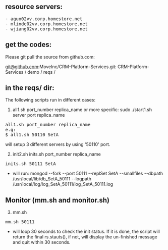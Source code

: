 

## resource servers:
<pre>
- aguo02vv.corp.homestore.net
- mlinde02vv.corp.homestore.net
- wjiang02vv.corp.homestore.net 
</pre>  
  

## get the codes:
Please git pull the source from github.com:


git@github.com:MoveInc/CRM-Platform-Services.git: CRM-Platform-Services / demo / reqs /


## in the reqs/ dir:

The following scripts run in different cases:

1) all1.sh port_number replica_name
or more specific:
sudo ./start1.sh server port replica_name
<pre>
all1.sh port_number replica_name
e.g:
$ all1.sh 50110 SetA
</pre>
will setup 3 different servers by using '50110' port.

2) init2.sh
inits.sh port_number replica_name
<pre>
inits.sh 50111 SetA
</pre>
- will run:
 mongod --fork --port 50111 --replSet SetA --smallfiles --dbpath /usr/local/lib/db_SetA_50111 --logpath /usr/local/log/log_SetA_50111/log_SetA_50111.log
 
 
## Monitor (mm.sh and monitor.sh)
3) mm.sh
<pre>
mm.sh 50111
</pre>
- will loop 30 seconds to check the init status.
If it is done, the script will return the final rs.stauts(), if not, will display the un-finished message and quit within 30 seconds.
